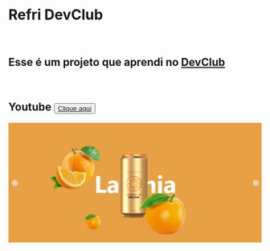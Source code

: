 <h1>Refri DevClub</h1>
<br>
<h2>Esse é um projeto que aprendi no <a href="https://rodolfomori.com.br/devclub">DevClub</a></h2>
<br>
<h2>Youtube <button><a href="https://www.youtube.com/watch?v=QLbrpjfltFs&list=PLsFVybaG4mOBmLZH65Z5HbR0FieLJJ1_r">Clique aqui</a></button></h2>
<img src="https://github.com/DennisDev2911/REFRI-DEVCLUB/blob/main/img/REFRI%20DEVCLUB.JPG?raw=true" />
